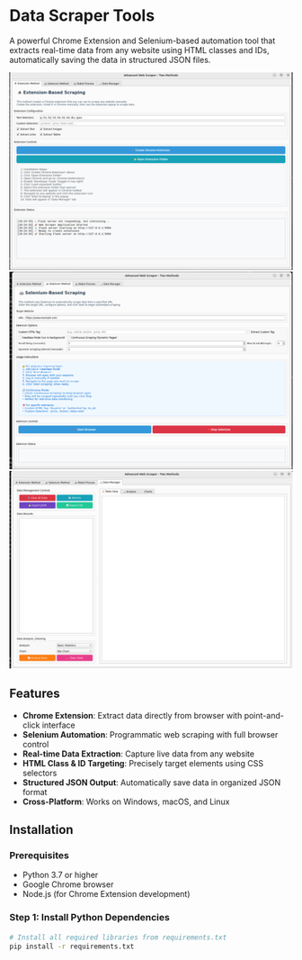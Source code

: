 # Data Scraper Tools

A powerful Chrome Extension and Selenium-based automation tool that extracts real-time data from any website using HTML classes and IDs, automatically saving the data in structured JSON files.

![Data Scraper Demo](./img/Screenshot-2025102310.png)
![Data Scraper Demo](./img/Screenshot-20251023102.png)
![Data Scraper Demo](./img/Screenshot-2025102310265.png)



## Features

- **Chrome Extension**: Extract data directly from browser with point-and-click interface
- **Selenium Automation**: Programmatic web scraping with full browser control
- **Real-time Data Extraction**: Capture live data from any website
- **HTML Class & ID Targeting**: Precisely target elements using CSS selectors
- **Structured JSON Output**: Automatically save data in organized JSON format
- **Cross-Platform**: Works on Windows, macOS, and Linux

## Installation

### Prerequisites

- Python 3.7 or higher
- Google Chrome browser
- Node.js (for Chrome Extension development)

### Step 1: Install Python Dependencies

```bash
# Install all required libraries from requirements.txt
pip install -r requirements.txt
